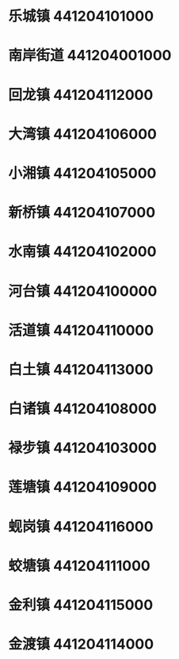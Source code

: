 # 乐城镇 441204101000
# 南岸街道 441204001000
# 回龙镇 441204112000
# 大湾镇 441204106000
# 小湘镇 441204105000
# 新桥镇 441204107000
# 水南镇 441204102000
# 河台镇 441204100000
# 活道镇 441204110000
# 白土镇 441204113000
# 白诸镇 441204108000
# 禄步镇 441204103000
# 莲塘镇 441204109000
# 蚬岗镇 441204116000
# 蛟塘镇 441204111000
# 金利镇 441204115000
# 金渡镇 441204114000
